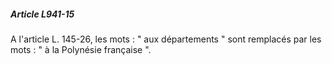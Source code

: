 ##### Article L941-15

A l'article L. 145-26, les mots : " aux départements " sont remplacés par les mots : " à la Polynésie française ".

